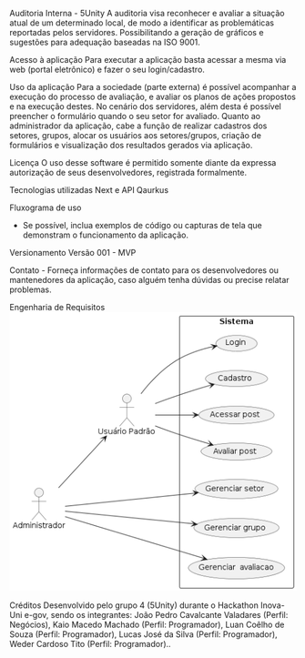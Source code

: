Auditoria Interna - 5Unity
A auditoria visa reconhecer e avaliar a situação atual de um determinado local, de modo a identificar as problemáticas reportadas pelos servidores. Possibilitando a geração de gráficos e sugestões para adequação baseadas na ISO 9001.

Acesso à aplicação
Para executar a aplicação basta acessar a mesma via web (portal eletrônico) e fazer o seu login/cadastro.

Uso da aplicação
Para a sociedade (parte externa) é possível acompanhar a execução do processo de avaliação, e avaliar os planos de ações propostos e na execução destes. No cenário dos servidores, além desta é possível preencher o formulário quando o seu setor for avaliado. Quanto ao administrador da aplicação, cabe a função de realizar cadastros dos setores, grupos, alocar os usuários aos setores/grupos, criação de formulários e visualização dos resultados gerados via aplicação.

Licença
O uso desse software é permitido somente diante da expressa autorização de seus desenvolvedores, registrada formalmente.

Tecnologias utilizadas
Next e API Qaurkus

Fluxograma de uso
   - Se possível, inclua exemplos de código ou capturas de tela que demonstram o funcionamento da aplicação.

Versionamento
 	Versão 001 - MVP

Contato
    - Forneça informações de contato para os desenvolvedores ou mantenedores da aplicação, caso alguém tenha dúvidas ou precise relatar problemas.



Engenharia de Requisitos
![alt text](Image/plantuml.png)



Créditos
Desenvolvido pelo grupo 4 (5Unity) durante o Hackathon Inova-Uni e-gov, sendo os integrantes: 
João Pedro Cavalcante Valadares (Perfil: Negócios), 
Kaio Macedo Machado (Perfil: Programador), 
Luan Coêlho de Souza (Perfil: Programador), 
Lucas José da Silva (Perfil: Programador),
Weder Cardoso Tito (Perfil: Programador)..

